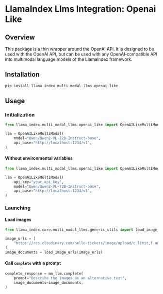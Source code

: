 # LlamaIndex Llms Integration: Openai Like

## Overview

This package is a thin wrapper around the OpenAI API. It is designed to be used with the OpenAI API, but can be used with any OpenAI-compatible API into multimodal language models of the LlamaIndex framework.

## Installation

```bash
pip install llama-index-multi-modal-llms-openai-like
```

## Usage

### Initialization

```python
from llama_index.multi_modal_llms.openai_like import OpenAILikeMultiModal

llm = OpenAILikeMultiModal(
    model="Qwen/Qwen2-VL-72B-Instruct-base",
    api_base="http://localhost:1234/v1",
)
```

#### Without environmental variables

```python
from llama_index.multi_modal_llms.openai_like import OpenAILikeMultiModal

llm = OpenAILikeMultiModal(
    api_key="your_api_key",
    model="Qwen/Qwen2-VL-72B-Instruct-base",
    api_base="http://localhost:1234/v1",
)
```

### Launching

#### Load images

```python
from llama_index.core.multi_modal_llms.generic_utils import load_image_urls

image_urls = [
    "https://res.cloudinary.com/hello-tickets/image/upload/c_limit,f_auto,q_auto,w_1920/v1640835927/o3pfl41q7m5bj8jardk0.jpg",
]
image_documents = load_image_urls(image_urls)
```

#### Call `complete` with a prompt

```python
complete_response = mm_llm.complete(
    prompt="Describe the images as an alternative text",
    image_documents=image_documents,
)
```
